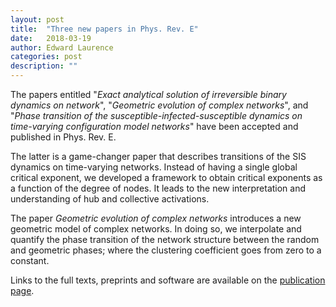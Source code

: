 ```yaml
---
layout: post
title:  "Three new papers in Phys. Rev. E"
date:   2018-03-19
author: Edward Laurence
categories: post
description: ""
---
```


The papers entitled "<i>Exact analytical solution of irreversible binary dynamics on network</i>", "<i>Geometric evolution of complex networks</i>", and "<i>Phase transition of the susceptible-infected-susceptible dynamics on time-varying configuration model networks</i>" have been accepted and published in Phys. Rev. E. 


The latter is a game-changer paper that describes transitions of the SIS dynamics on time-varying networks. Instead of having a single global critical exponent, we developed a framework to obtain critical exponents as a function of the degree of nodes. It leads to the new interpretation and understanding of hub and collective activations.

The paper <i>Geometric evolution of complex networks</i> introduces a new geometric model of complex networks. In doing so, we interpolate and quantify the phase transition of the network structure between the random and geometric phases; where the clustering coefficient goes from zero to a constant. 

Links to the full texts, preprints and software are available on the <a href="http://edwardlaurence.me/publications/">publication page</a>.